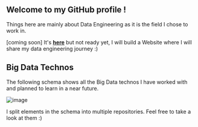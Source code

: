## Welcome to my GitHub profile !

Things here are mainly about Data Engineering as it is the field I chose to work in.

[coming soon] It's __[here](https://itsmaxime.github.io)__ but not ready yet, I will build a Website where I will share my data engineering journey :)  

## Big Data Technos

The following schema shows all the Big Data technos I have worked with and planned to learn in a near future.   

![image](https://github.com/itsmaxime/presentation/blob/main/presentation.png)  
  
  
I split elements in the schema into multiple repositories. Feel free to take a look at them :)  
